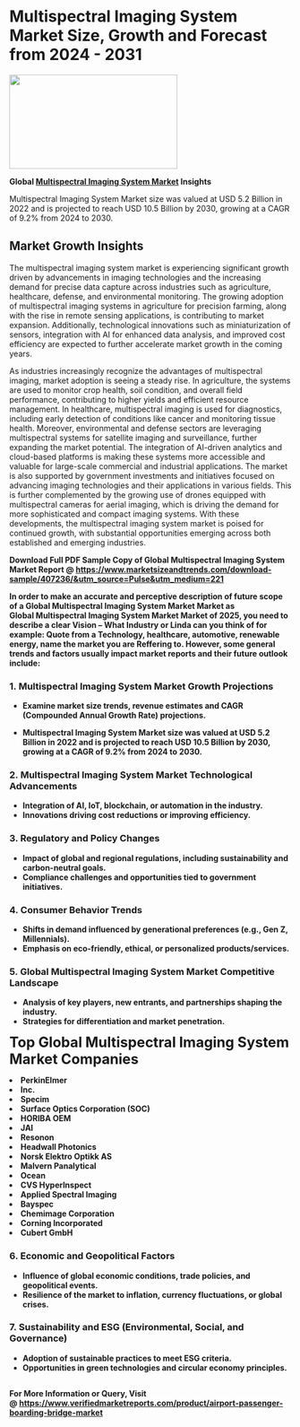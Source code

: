 <H1>Multispectral Imaging System Market Size, Growth and Forecast from 2024 - 2031</H1><img class="aligncenter size-medium wp-image-584254" src="https://thirdeyenews.in/wp-content/uploads/2024/09/Global-Market-Research-300x168.jpeg" alt="" width="300" height="168" /><p><strong>Global&nbsp;<a href="https://www.marketsizeandtrends.com/download-sample/407236/&amp;utm_source=Pulse&amp;utm_medium=221">Multispectral Imaging System Market</a> Insights</strong></p><p>Multispectral Imaging System Market size was valued at USD 5.2 Billion in 2022 and is projected to reach USD 10.5 Billion by 2030, growing at a CAGR of 9.2% from 2024 to 2030.</p><p><h2>Market Growth Insights</h2> <p>The multispectral imaging system market is experiencing significant growth driven by advancements in imaging technologies and the increasing demand for precise data capture across industries such as agriculture, healthcare, defense, and environmental monitoring. The growing adoption of multispectral imaging systems in agriculture for precision farming, along with the rise in remote sensing applications, is contributing to market expansion. Additionally, technological innovations such as miniaturization of sensors, integration with AI for enhanced data analysis, and improved cost efficiency are expected to further accelerate market growth in the coming years.</p> <p><strong></strong></p> <p>As industries increasingly recognize the advantages of multispectral imaging, market adoption is seeing a steady rise. In agriculture, the systems are used to monitor crop health, soil condition, and overall field performance, contributing to higher yields and efficient resource management. In healthcare, multispectral imaging is used for diagnostics, including early detection of conditions like cancer and monitoring tissue health. Moreover, environmental and defense sectors are leveraging multispectral systems for satellite imaging and surveillance, further expanding the market potential. The integration of AI-driven analytics and cloud-based platforms is making these systems more accessible and valuable for large-scale commercial and industrial applications. The market is also supported by government investments and initiatives focused on advancing imaging technologies and their applications in various fields. This is further complemented by the growing use of drones equipped with multispectral cameras for aerial imaging, which is driving the demand for more sophisticated and compact imaging systems. With these developments, the multispectral imaging system market is poised for continued growth, with substantial opportunities emerging across both established and emerging industries.</p> <p><strong></p><p><span class=""><strong>Download Full PDF Sample Copy of Global Multispectral Imaging System Market Report</strong> @ <a href="https://www.marketsizeandtrends.com/download-sample/407236/&amp;utm_source=Pulse&amp;utm_medium=221" target="_blank">https://www.marketsizeandtrends.com/download-sample/407236/&amp;utm_source=Pulse&amp;utm_medium=221</a></span></p><p>In order to make an accurate and perceptive description of future scope of a Global&nbsp;Multispectral Imaging System Market Market as Global&nbsp;Multispectral Imaging System Market Market of 2025, you need to describe a clear Vision &ndash; What Industry or Linda can you think of for example: Quote from a Technology, healthcare, automotive, renewable energy, name the market you are Reffering to. However, some general trends and factors usually impact market reports and their future outlook include:</p><h3>1.&nbsp;<strong>Multispectral Imaging System Market Growth Projections</strong></h3><ul><li>Examine market size trends, revenue estimates and CAGR (Compounded Annual Growth Rate) projections.</li><li><p>Multispectral Imaging System Market size was valued at USD 5.2 Billion in 2022 and is projected to reach USD 10.5 Billion by 2030, growing at a CAGR of 9.2% from 2024 to 2030.</p></li></ul><h3>2.&nbsp;<strong>Multispectral Imaging System Market Technological Advancements</strong></h3><ul><li>Integration of AI, IoT, blockchain, or automation in the industry.</li><li>Innovations driving cost reductions or improving efficiency.</li></ul><h3>3.&nbsp;<strong>Regulatory and Policy Changes</strong></h3><ul><li>Impact of global and regional regulations, including sustainability and carbon-neutral goals.</li><li>Compliance challenges and opportunities tied to government initiatives.</li></ul><h3>4.&nbsp;<strong>Consumer Behavior Trends</strong></h3><ul><li>Shifts in demand influenced by generational preferences (e.g., Gen Z, Millennials).</li><li>Emphasis on eco-friendly, ethical, or personalized products/services.</li></ul><h3>5.&nbsp;<strong>Global Multispectral Imaging System Market Competitive Landscape</strong></h3><ul><li>Analysis of key players, new entrants, and partnerships shaping the industry.</li><li>Strategies for differentiation and market penetration.</li></ul><p data-pm-slice="1 1 []"><span style="color: inherit; font-family: inherit; font-size: 25px;">Top Global Multispectral Imaging System Market Companies</span></p><div class="" data-test-id=""><p><li>PerkinElmer</li><li> Inc.</li><li> Specim</li><li> Surface Optics Corporation (SOC)</li><li> HORIBA OEM</li><li> JAI</li><li> Resonon</li><li> Headwall Photonics</li><li> Norsk Elektro Optikk AS</li><li> Malvern Panalytical</li><li> Ocean</li><li> CVS HyperInspect</li><li> Applied Spectral Imaging</li><li> Bayspec</li><li> Chemimage Corporation</li><li> Corning Incorporated</li><li> Cubert GmbH</li></p></div><h3>6.&nbsp;<strong>Economic and Geopolitical Factors</strong></h3><ul><li>Influence of global economic conditions, trade policies, and geopolitical events.</li><li>Resilience of the market to inflation, currency fluctuations, or global crises.</li></ul><h3>7.&nbsp;<strong>Sustainability and ESG (Environmental, Social, and Governance)</strong></h3><ul><li>Adoption of sustainable practices to meet ESG criteria.</li><li>Opportunities in green technologies and circular economy principles.</li></ul><h2><strong style="font-size: 14px;">For More Information or Query, Visit @&nbsp;</strong><a style="background-color: #ffffff; font-size: 14px;" href="https://www.marketsizeandtrends.com/report/multispectral-imaging-system-market/" target="_blank">https://www.verifiedmarketreports.com/product/airport-passenger-boarding-bridge-market</a></h2>
